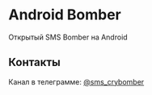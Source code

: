 # Android Bomber
Открытый SMS Bomber на Android
## Контакты
Канал в телеграмме: [@sms_crybomber](https://t.me/sms_crybomber)